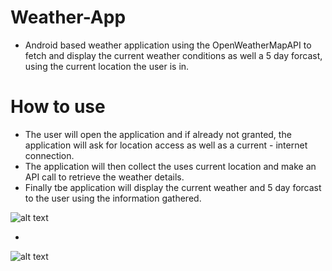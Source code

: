 # Weather-App

- Android based weather application using the OpenWeatherMapAPI to fetch and display the current weather conditions as well a 5 day forcast, using the current location the user is in.

# How to use

- The user will open the application and if already not granted, the application will ask for location access as well as a current       -  internet connection.
- The application will then collect the uses current location and make an API call to retrieve the weather details.
- Finally tbe application will display the current weather and 5 day forcast to the user using the information gathered.


![alt text](assets/Solar1.png "Splash Screen")

- 

![alt text](assets/Solar2.png "Weather")